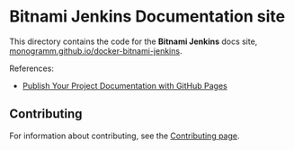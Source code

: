 # **Bitnami Jenkins** Documentation site

This directory contains the code for the **Bitnami Jenkins** docs site, [monogramm.github.io/docker-bitnami-jenkins](https://monogramm.github.io/docker-bitnami-jenkins).

References:
* [Publish Your Project Documentation with GitHub Pages](https://github.blog/2016-08-22-publish-your-project-documentation-with-github-pages/)

## Contributing

For information about contributing, see the [Contributing page](https://github.com/Monogramm/docker-bitnami-jenkins/blob/master/CONTRIBUTING.md).

